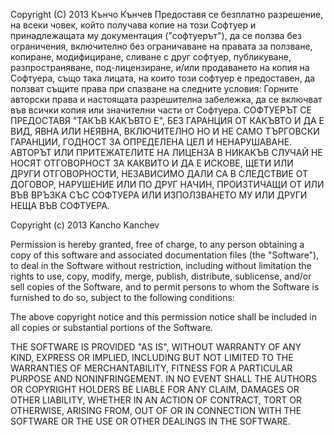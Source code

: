 Copyright (C) 2013 Кънчо Кънчев
Предоставя се безплатно разрешение, на всеки човек, който получава копие на този Софтуер и принадлежащата му документация ("софтуерът"), да се ползва без ограничения, включително без ограничаване на правата за ползване, копиране, модифициране, сливане с друг софтуер, публикуване, разпространяване, под-лицензиране, и/или продаването на копия на Софтуера, също така лицата, на които този софтуер е предоставен, да ползват същите права при спазване на следните условия:
Горните авторски права и настоящата разрешителна забележка, да се включват във всички копия или значителни части от Софтуера.
СОФТУЕРЪТ СЕ ПРЕДОСТАВЯ "ТАКЪВ КАКЪВТО Е", БЕЗ ГАРАНЦИЯ ОТ КАКЪВТО И ДА Е ВИД, ЯВНА ИЛИ НЕЯВНА, ВКЛЮЧИТЕЛНО НО И НЕ САМО ТЪРГОВСКИ ГАРАНЦИИ, ГОДНОСТ ЗА ОПРЕДЕЛЕНА ЦЕЛ И НЕНАРУШАВАНЕ. АВТОРЪТ ИЛИ ПРИТЕЖАТЕЛИТЕ НА ЛИЦЕНЗА В НИКАКЪВ СЛУЧАЙ НЕ НОСЯТ ОТГОВОРНОСТ ЗА КАКВИТО И ДА Е ИСКОВЕ, ЩЕТИ ИЛИ ДРУГИ ОТГОВОРНОСТИ, НЕЗАВИСИМО ДАЛИ СА В СЛЕДСТВИЕ ОТ ДОГОВОР, НАРУШЕНИЕ ИЛИ ПО ДРУГ НАЧИН, ПРОИЗТИЧАЩИ ОТ ИЛИ ВЪВ ВРЪЗКА СЪС СОФТУЕРА ИЛИ ИЗПОЛЗВАНЕТО МУ ИЛИ ДРУГИ НЕЩА ВЪВ СОФТУЕРА.

Copyright (c) 2013 Kancho Kanchev

Permission is hereby granted, free of charge, to any person obtaining a copy of this software and associated documentation files (the "Software"), to deal in the Software without restriction, including without limitation the rights to use, copy, modify, merge, publish, distribute, sublicense, and/or sell copies of the Software, and to permit persons to whom the Software is furnished to do so, subject to the following conditions:

The above copyright notice and this permission notice shall be included in all copies or substantial portions of the Software.

THE SOFTWARE IS PROVIDED "AS IS", WITHOUT WARRANTY OF ANY KIND, EXPRESS OR IMPLIED, INCLUDING BUT NOT LIMITED TO THE WARRANTIES OF MERCHANTABILITY, FITNESS FOR A PARTICULAR PURPOSE AND NONINFRINGEMENT. IN NO EVENT SHALL THE AUTHORS OR COPYRIGHT HOLDERS BE LIABLE FOR ANY CLAIM, DAMAGES OR OTHER LIABILITY, WHETHER IN AN ACTION OF CONTRACT, TORT OR OTHERWISE, ARISING FROM, OUT OF OR IN CONNECTION WITH THE SOFTWARE OR THE USE OR OTHER DEALINGS IN THE SOFTWARE.
